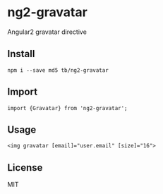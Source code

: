 # ng2-gravatar

Angular2 gravatar directive

## Install

    npm i --save md5 tb/ng2-gravatar

## Import

    import {Gravatar} from 'ng2-gravatar';

## Usage

    <img gravatar [email]="user.email" [size]="16">
    
## License

MIT